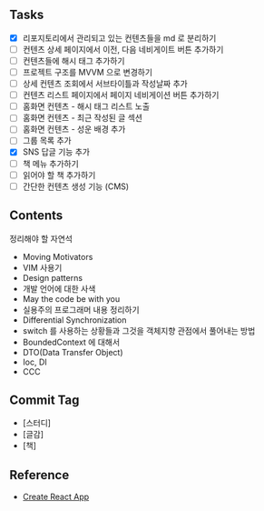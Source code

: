 ## Tasks
* [x] 리포지토리에서 관리되고 있는 컨텐츠들을 md 로 분리하기
* [ ] 컨텐츠 상세 페이지에서 이전, 다음 네비게이트 버튼 추가하기
* [ ] 컨텐츠들에 해시 태그 추가하기
* [ ] 프로젝트 구조를 MVVM 으로 변경하기
* [ ] 상세 컨텐츠 조회에서 서브타이틀과 작성날짜 추가
* [ ] 컨텐츠 리스트 페이지에서 페이지 네비게이션 버튼 추가하기
* [ ] 홈화면 컨텐츠 - 해시 태그 리스트 노출
* [ ] 홈화면 컨텐츠 - 최근 작성된 글 섹션
* [ ] 홈화면 컨텐츠 - 성운 배경 추가
* [ ] 그룹 목록 추가
* [x] SNS 답글 기능 추가
* [ ] 책 메뉴 추가하기
* [ ] 읽어야 할 책 추가하기
* [ ] 간단한 컨텐츠 생성 기능 (CMS)

## Contents
정리해야 할 자연석
* Moving Motivators
* VIM 사용기
* Design patterns
* 개발 언어에 대한 사색
* May the code be with you
* 실용주의 프로그래머 내용 정리하기
* Differential Synchronization
* switch 를 사용하는 상황들과 그것을 객체지향 관점에서 풀어내는 방법
* BoundedContext 에 대해서
* DTO(Data Transfer Object)
* Ioc, DI
* CCC

## Commit Tag
* [스터디]
* [글감]
* [책]

## Reference
* [Create React App](https://create-react-app.dev/)
